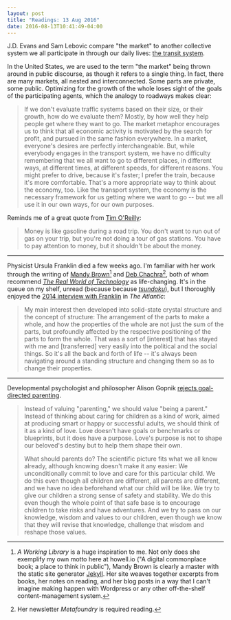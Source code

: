 ```yaml
---
layout: post
title: "Readings: 13 Aug 2016"
date: 2016-08-13T10:41:49-04:00
---
```


J.D. Evans and Sam Lebovic compare "the market" to another collective system we all participate in through our daily lives: [the transit system](https://www.dissentmagazine.org/online_articles/market-economy-bad-metaphor-transit "This Is Not a Market").

In the United States, we are used to the term "the market" being thrown around in public discourse, as though it refers to a single thing. In fact, there are many markets, all nested and interconnected. Some parts are private, some public. Optimizing for the growth of the whole loses sight of the goals of the participating agents, which the analogy to roadways makes clear:

> If we don't evaluate traffic systems based on their size, or their growth, how do we evaluate them? Mostly, by how well they help people get where they want to go. The market metaphor encourages us to think that all economic activity is motivated by the search for profit, and pursued in the same fashion everywhere. In a market, everyone's desires are perfectly interchangeable. But, while everybody engages in the transport system, we have no difficulty remembering that we all want to go to different places, in different ways, at different times, at different speeds, for different reasons. You might prefer to drive, because it's faster; I prefer the train, because it's more comfortable. That's a more appropriate way to think about the economy, too. Like the transport system, the economy is the necessary framework for us getting where we want to go -- but we all use it in our own ways, for our own purposes.

Reminds me of a great quote from [Tim O'Reilly](http://www.inc.com/magazine/20100501/the-oracle-of-silicon-valley.html "The Oracle of Silicon Valley"):

> Money is like gasoline during a road trip. You don't want to run out of gas on your trip, but you're not doing a tour of gas stations. You have to pay attention to money, but it shouldn't be about the money.

----

Physicist Ursula Franklin died a few weeks ago. I'm familiar with her work through the writing of [Mandy Brown](http://aworkinglibrary.com/reading/real-world-of-technology/ "A Working Library - The Real World of Technology")[^1] and [Deb Chachra](https://tinyletter.com/metafoundry/letters/metafoundry-9-resonant-transformers)[^2], both of whom recommend [_The Real World of Technology_](https://www.amazon.com/dp/088784636X "The Real World of Technology") as life-changing. It's in the queue on my shelf, unread (because because [_tsundoku_](https://en.wikipedia.org/wiki/Tsundoku "Wikipedia: Tsundoku")), but I thoroughly enjoyed the [2014 interview with Franklin](http://www.theatlantic.com/technology/archive/2014/03/amazing-structure-a-conversation-with-ursula-franklin/284349/ "Amazing Structure: A Conversation with Ursula Franklin") in _The Atlantic_:

> My main interest then developed into solid-state crystal structure and the concept of structure: The arrangement of the parts to make a whole, and how the properties of the whole are not just the sum of the parts, but profoundly affected by the respective positioning of the parts to form the whole. That was a sort of [interest] that has stayed with me and [transferred] very easily into the political and the social things. So it's all the back and forth of life -- it's always been navigating around a standing structure and changing them so as to change their properties.

----

Developmental psychologist and philosopher Alison Gopnik [rejects goal-directed parenting](https://www.wsj.com/articles/a-manifesto-against-parenting-1467991745).

> Instead of valuing "parenting," we should value "being a parent." Instead of thinking about caring for children as a kind of work, aimed at producing smart or happy or successful adults, we should think of it as a kind of love. Love doesn't have goals or benchmarks or blueprints, but it does have a purpose. Love's purpose is not to shape our beloved's destiny but to help them shape their own.
>
> What should parents do? The scientific picture fits what we all know already, although knowing doesn't make it any easier: We unconditionally commit to love and care for this particular child. We do this even though all children are different, all parents are different, and we have no idea beforehand what our child will be like. We try to give our children a strong sense of safety and stability. We do this even though the whole point of that safe base is to encourage children to take risks and have adventures. And we try to pass on our knowledge, wisdom and values to our children, even though we know that they will revise that knowledge, challenge that wisdom and reshape those values.

[^1]:	_A Working Library_ is a huge inspiration to me.  Not only does she exemplify my own motto here at howell.io ("A digital commonplace book; a place to think in public"), Mandy Brown is clearly a master with the static site generator [Jekyll](http://jekyllrb.com "Jekyll"). Her site weaves together excerpts from books, her notes on reading, and her blog posts in a way that I can't imagine making happen with Wordpress or any other off-the-shelf content-management system.

[^2]:	Her newsletter _Metafoundry_ is required reading.
